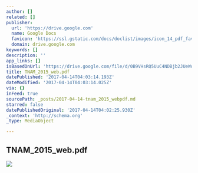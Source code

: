 ```yaml
---
author: []
related: []
publisher:
  url: 'https://drive.google.com'
  name: Google Docs
  favicon: 'https://ssl.gstatic.com/docs/doclist/images/icon_14_pdf_favicon.ico'
  domain: drive.google.com
keywords: []
description: ''
app_links: []
isBasedOnUrl: 'https://drive.google.com/file/d/0B9VHsRQ5UuC4NDBjb2JUeWd4SVk/view?usp=sharing'
title: TNAM_2015_web.pdf
datePublished: '2017-04-14T04:03:14.193Z'
dateModified: '2017-04-14T04:03:14.025Z'
via: {}
inFeed: true
sourcePath: _posts/2017-04-14-tnam_2015_webpdf.md
starred: false
datePublishedOriginal: '2017-04-14T04:02:25.930Z'
_context: 'http://schema.org'
_type: MediaObject

---
```

<article style=""><h1>TNAM_2015_web.pdf</h1><img src="https://lh6.googleusercontent.com/qIFPd4ssJpoXrV0M3qIM9dQVITxwD_19iqzt-VBKarSlWWuV1fbJSA=w1200-h630-p" /></article>